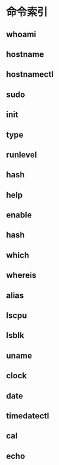 # 命令索引

## whoami

## hostname

## hostnamectl

## sudo

## init

## type

## runlevel

## hash

## help

## enable

## hash

## which

## whereis

## alias

## lscpu

## lsblk

## uname

## clock

## date

## timedatectl

## cal

## echo

